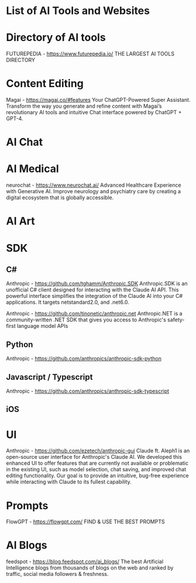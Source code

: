 # List of AI Tools and Websites

# Directory of AI tools
FUTUREPEDIA - https://www.futurepedia.io/ THE LARGEST AI TOOLS DIRECTORY

# Content Editing
Magai - https://magai.co/#features Your ChatGPT-Powered Super Assistant. Transform the way you generate and refine content with Magai’s revolutionary AI tools and intuitive Chat interface powered by ChatGPT + GPT-4.

# AI Chat

# AI Medical
neurochat - https://www.neurochat.ai/  Advanced Healthcare Experience with Generative AI. Improve neurology and psychiatry care by creating a digital ecosystem that is globally accessible.

# AI Art

# SDK

## C#
Anthropic - https://github.com/tghamm/Anthropic.SDK Anthropic.SDK is an unofficial C# client designed for interacting with the Claude AI API. This powerful interface simplifies the integration of the Claude AI into your C# applications. It targets netstandard2.0, and .net6.0.

Anthropic - https://github.com/tinonetic/anthropic.net Anthropic.NET is a community-written .NET SDK that gives you access to Anthropic's safety-first language model APIs

## Python
Anthropic - https://github.com/anthropics/anthropic-sdk-python

## Javascript / Typescript
Anthropic - https://github.com/anthropics/anthropic-sdk-typescript

## iOS

# UI
Anthropic - https://github.com/ezetech/anthropic-gui Claude ft. Aleph1 is an open-source user interface for Anthropic's Claude AI. We developed this enhanced UI to offer features that are currently not available or problematic in the existing UI, such as model selection, chat saving, and improved chat editing functionality. Our goal is to provide an intuitive, bug-free experience while interacting with Claude to its fullest capability.

# Prompts
FlowGPT - https://flowgpt.com/  FIND & USE THE BEST PROMPTS

# AI Blogs
feedspot - https://blog.feedspot.com/ai_blogs/ The best Artificial Intelligence blogs from thousands of blogs on the web and ranked by traffic, social media followers & freshness.
